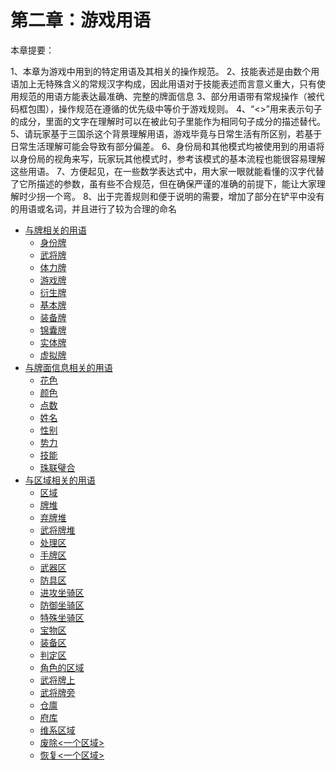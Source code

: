 # 第二章：游戏用语

本章提要：

1、本章为游戏中用到的特定用语及其相关的操作规范。
2、技能表述是由数个用语加上无特殊含义的常规汉字构成，因此用语对于技能表述而言意义重大，只有使用规范的用语方能表达最准确、完整的牌面信息
3、部分用语带有常规操作（被代码框包围），操作规范在遵循的优先级中等价于游戏规则。
4、“<>”用来表示句子的成分，里面的文字在理解时可以在被此句子里能作为相同句子成分的描述替代。
5、请玩家基于三国杀这个背景理解用语，游戏毕竟与日常生活有所区别，若基于日常生活理解可能会导致有部分偏差。
6、身份局和其他模式均被使用到的用语将以身份局的视角来写，玩家玩其他模式时，参考该模式的基本流程也能很容易理解这些用语。
7、方便起见，在一些数学表达式中，用大家一眼就能看懂的汉字代替了它所描述的参数，虽有些不合规范，但在确保严谨的准确的前提下，能让大家理解时少拐一个弯。
8、出于完善规则和便于说明的需要，增加了部分在铲平中没有的用语或名词，并且进行了较为合理的命名

* [与牌相关的用语](https://github.com/guiling0/sgsrule/blob/master/Chapter2/Section1.md#与牌相关的用语)
    * [身份牌](https://github.com/guiling0/sgsrule/blob/master/Chapter2/Section1.md#身份牌)
    * [武将牌](https://github.com/guiling0/sgsrule/blob/master/Chapter2/Section1.md#武将牌)
    * [体力牌](https://github.com/guiling0/sgsrule/blob/master/Chapter2/Section1.md#体力牌)
    * [游戏牌](https://github.com/guiling0/sgsrule/blob/master/Chapter2/Section1.md#游戏牌)
    * [衍生牌](https://github.com/guiling0/sgsrule/blob/master/Chapter2/Section1.md#衍生牌)
    * [基本牌](https://github.com/guiling0/sgsrule/blob/master/Chapter2/Section1.md#基本牌)
    * [装备牌](https://github.com/guiling0/sgsrule/blob/master/Chapter2/Section1.md#装备牌)
    * [锦囊牌](https://github.com/guiling0/sgsrule/blob/master/Chapter2/Section1.md#锦囊牌)
    * [实体牌](https://github.com/guiling0/sgsrule/blob/master/Chapter2/Section1.md#实体牌)
    * [虚拟牌](https://github.com/guiling0/sgsrule/blob/master/Chapter2/Section1.md#虚拟牌)
* [与牌面信息相关的用语](https://github.com/guiling0/sgsrule/blob/master/Chapter2/Section2.md#与牌相关的用语)
    * [花色](https://github.com/guiling0/sgsrule/blob/master/Chapter2/Section2.md#花色)
    * [颜色](https://github.com/guiling0/sgsrule/blob/master/Chapter2/Section2.md#颜色)
    * [点数](https://github.com/guiling0/sgsrule/blob/master/Chapter2/Section2.md#点数)
    * [姓名](https://github.com/guiling0/sgsrule/blob/master/Chapter2/Section2.md#姓名)
    * [性别](https://github.com/guiling0/sgsrule/blob/master/Chapter2/Section2.md#性别)
    * [势力](https://github.com/guiling0/sgsrule/blob/master/Chapter2/Section2.md#势力)
    * [技能](https://github.com/guiling0/sgsrule/blob/master/Chapter2/Section2.md#技能)
    * [珠联璧合](https://github.com/guiling0/sgsrule/blob/master/Chapter2/Section2.md#珠联璧合)
* [与区域相关的用语](https://github.com/guiling0/sgsrule/blob/master/Chapter2/Section3.md#与区域相关的用语)
    * [区域](https://github.com/guiling0/sgsrule/blob/master/Chapter2/Section3.md#区域)
    * [牌堆](https://github.com/guiling0/sgsrule/blob/master/Chapter2/Section3.md#牌堆)
    * [弃牌堆](https://github.com/guiling0/sgsrule/blob/master/Chapter2/Section3.md#弃牌堆)
    * [武将牌堆](https://github.com/guiling0/sgsrule/blob/master/Chapter2/Section3.md#武将牌堆)
    * [处理区](https://github.com/guiling0/sgsrule/blob/master/Chapter2/Section3.md#处理区)
    * [手牌区](https://github.com/guiling0/sgsrule/blob/master/Chapter2/Section3.md#手牌区)
    * [武器区](https://github.com/guiling0/sgsrule/blob/master/Chapter2/Section3.md#武器区)
    * [防具区](https://github.com/guiling0/sgsrule/blob/master/Chapter2/Section3.md#防具区)
    * [进攻坐骑区](https://github.com/guiling0/sgsrule/blob/master/Chapter2/Section3.md#进攻坐骑区)
    * [防御坐骑区](https://github.com/guiling0/sgsrule/blob/master/Chapter2/Section3.md#防御坐骑区)
    * [特殊坐骑区](https://github.com/guiling0/sgsrule/blob/master/Chapter2/Section3.md#特殊坐骑区)
    * [宝物区](https://github.com/guiling0/sgsrule/blob/master/Chapter2/Section3.md#宝物区)
    * [装备区](https://github.com/guiling0/sgsrule/blob/master/Chapter2/Section3.md#装备区)
    * [判定区](https://github.com/guiling0/sgsrule/blob/master/Chapter2/Section3.md#判定区)
    * [角色的区域](https://github.com/guiling0/sgsrule/blob/master/Chapter2/Section3.md#角色的区域)
    * [武将牌上](https://github.com/guiling0/sgsrule/blob/master/Chapter2/Section3.md#武将牌上)
    * [武将牌旁](https://github.com/guiling0/sgsrule/blob/master/Chapter2/Section3.md#武将牌旁)
    * [仓廪](https://github.com/guiling0/sgsrule/blob/master/Chapter2/Section3.md#仓廪)
    * [府库](https://github.com/guiling0/sgsrule/blob/master/Chapter2/Section3.md#府库)
    * [维系区域](https://github.com/guiling0/sgsrule/blob/master/Chapter2/Section3.md#维系区域)
    * [废除<一个区域>](https://github.com/guiling0/sgsrule/blob/master/Chapter2/Section3.md#废除一个区域)
    * [恢复<一个区域>](https://github.com/guiling0/sgsrule/blob/master/Chapter2/Section3.md#恢复一个区域)